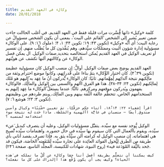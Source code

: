 ```yaml
---
title: وكالء في العهد القديم
date: 28/01/2018

---
```


كلمة «وكيل» ذاتها فُِّسَّرت مرات قليلة فقط في العهد القديم. في أغلب الحاالت جاءت ضمن تعبير يُشير إلى الشخص ’القائم على البيت’، بمعنى أن يكون الشخص مسؤوالً عن رعاية البيت؛ أي أنَّه «وكيل» (تكوين ۴٣: ١٩؛ تكوين ۴۴: ١، ۴؛ ١ملوك ١٦: ٩). على الوكالء مسؤولية إدارة شؤون البيت وممتلكات سيُِّدهم، وهم يُنفِّذون كل ما يُطلََّب منهم. إن تفسير أو تعريف الوكيل في العهد القديم يُمكن استخالصه بتحديد ِصفات الوكيل. ال يمكن فصل الوكالء عن وكاالتهم ألنها تكشف عن هويَّتهم.

ِالعهد القديم يوضِح بعض صفات الوكيل. أوالًَّ: إن منصب الوكيل كان مسؤولية عظيمة (تكوين ٣٩: ۴ُ). كان اختيار الوُّكالء يتمً بناءا على قُُدراتِِهم، وكانوا موضع احترام ِوثقة من مالِكيهم نتيجة آلدائِهم لُِمِهَّماتهم. ثانيًا: كان الوكالء يَُّدركون أنُ ما عِهَد به ُإليهم هو مٌلك لِمالِكيهم (تكوين ۲۴: ٣۴-٣۸). هذا هو الفرق األهم واألسمى بين الوكيل والمالُِك. فالوكالء يفهمون ويُدركون موقعهم ومركزهم. ثالثًْا: عندما يسِتغلُّ  ُالوكالء ما عِهَد إليهم به الستخدامهم الخاص، تتحطَّم عالقة الثِّقة بينهم وبين المالِك، ِويتم طردهم من وظيفتهم (تكوين ٣: ۲٣؛ هوشع ٦: ٧).

`اقرأ إشعياء ۲۲: ١۴-١۸ُ. أثناء حِكم حزقَّيَّا، تمَ تعيين «شْبَنًا» وكيال وأمين صندوق ِأيضًا — منصبان في غايَُّّة األهمية والسَلطة. ماذا حَدث له نتيجة سوء استخدامه لمنصبه ؟`

«الوكيل يُِّوحد نفسه مع سيِّده. يتقبََّّل مسؤوليات الوكيل، وعليه أن يتصرف كبديل َعن سيِّده، ويقوم باألعمال التي كان سيقوم بها سيِّده في حال حضوره. واهتمامات سيِّده تَُّصبح هي اهتماماته. إن منصب الوكيل له كرامته ألن سيَِّدَّه يثق به. فإذا تصرف ِبقصد أناني بأي طريقة من الطرق لِيُِّحول الفوائد العائِدة على تجارة سيِّده لَِمْنَفَعِته َّالخاصَة، فيكون قد جَحد بالثُِّقة المْوَدَعة فيه» (روح النبوة، شهادات للكنيسة، المجلَّد التاسع، صفحة ۲۴٦).

`كيف يمكننا أن نتعلًَّم بطريقة أفضل أننا حقا وكالء عن كُلِّ ما نملكه في َهذه الحياة؟ وكيف يجب أن يكون وْقُع هذا اإلدراك على كل ما نفعله؟`